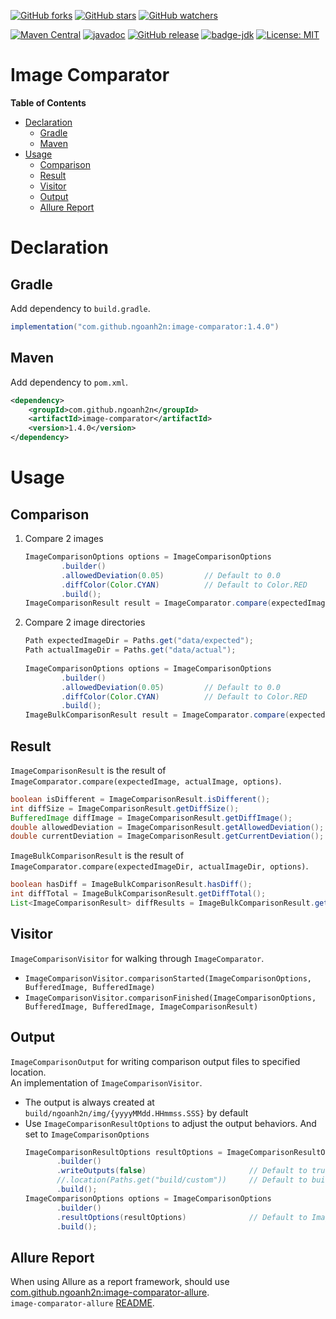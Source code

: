 [![GitHub forks](https://img.shields.io/github/forks/ngoanh2n/image-comparator.svg?style=social&label=Fork&maxAge=2592000)](https://github.com/ngoanh2n/image-comparator/network/members/)
[![GitHub stars](https://img.shields.io/github/stars/ngoanh2n/image-comparator.svg?style=social&label=Star&maxAge=2592000)](https://github.com/ngoanh2n/image-comparator/stargazers/)
[![GitHub watchers](https://img.shields.io/github/watchers/ngoanh2n/image-comparator.svg?style=social&label=Watch&maxAge=2592000)](https://github.com/ngoanh2n/image-comparator/watchers/)

[![Maven Central](https://maven-badges.herokuapp.com/maven-central/com.github.ngoanh2n/image-comparator/badge.svg)](https://maven-badges.herokuapp.com/maven-central/com.github.ngoanh2n/image-comparator)
[![javadoc](https://javadoc.io/badge2/com.github.ngoanh2n/image-comparator/javadoc.svg)](https://javadoc.io/doc/com.github.ngoanh2n/image-comparator)
[![GitHub release](https://img.shields.io/github/release/ngoanh2n/image-comparator.svg)](https://github.com/ngoanh2n/image-comparator/releases/)
[![badge-jdk](https://img.shields.io/badge/jdk-17-blue.svg)](http://www.oracle.com/technetwork/java/javase/downloads/index.html)
[![License: MIT](https://img.shields.io/badge/License-MIT-blueviolet.svg)](https://opensource.org/licenses/MIT)

# Image Comparator
**Table of Contents**
<!-- TOC -->
* [Declaration](#declaration)
  * [Gradle](#gradle)
  * [Maven](#maven)
* [Usage](#usage)
  * [Comparison](#comparison)
  * [Result](#result)
  * [Visitor](#visitor)
  * [Output](#output)
  * [Allure Report](#allure-report)
<!-- TOC -->

# Declaration
## Gradle
Add dependency to `build.gradle`.
```gradle
implementation("com.github.ngoanh2n:image-comparator:1.4.0")
```

## Maven
Add dependency to `pom.xml`.
```xml
<dependency>
    <groupId>com.github.ngoanh2n</groupId>
    <artifactId>image-comparator</artifactId>
    <version>1.4.0</version>
</dependency>
```

# Usage
## Comparison
1. Compare 2 images
    ```java
    ImageComparisonOptions options = ImageComparisonOptions
            .builder()
            .allowedDeviation(0.05)         // Default to 0.0
            .diffColor(Color.CYAN)          // Default to Color.RED
            .build();
    ImageComparisonResult result = ImageComparator.compare(expectedImage, actualImage, options);
    ```
2. Compare 2 image directories
    ```java
    Path expectedImageDir = Paths.get("data/expected");
    Path actualImageDir = Paths.get("data/actual");
            
    ImageComparisonOptions options = ImageComparisonOptions
            .builder()
            .allowedDeviation(0.05)         // Default to 0.0
            .diffColor(Color.CYAN)          // Default to Color.RED
            .build();
    ImageBulkComparisonResult result = ImageComparator.compare(expectedImageDir, actualImageDir, options);
    ```

## Result
`ImageComparisonResult` is the result of `ImageComparator.compare(expectedImage, actualImage, options)`.
```java
boolean isDifferent = ImageComparisonResult.isDifferent();
int diffSize = ImageComparisonResult.getDiffSize();
BufferedImage diffImage = ImageComparisonResult.getDiffImage();
double allowedDeviation = ImageComparisonResult.getAllowedDeviation();
double currentDeviation = ImageComparisonResult.getCurrentDeviation();
```

`ImageBulkComparisonResult` is the result of `ImageComparator.compare(expectedImageDir, actualImageDir, options)`.
```java
boolean hasDiff = ImageBulkComparisonResult.hasDiff();
int diffTotal = ImageBulkComparisonResult.getDiffTotal();
List<ImageComparisonResult> diffResults = ImageBulkComparisonResult.getDiffResults();
```

## Visitor
`ImageComparisonVisitor` for walking through `ImageComparator`.
- `ImageComparisonVisitor.comparisonStarted(ImageComparisonOptions, BufferedImage, BufferedImage)`
- `ImageComparisonVisitor.comparisonFinished(ImageComparisonOptions, BufferedImage, BufferedImage, ImageComparisonResult)`

## Output
`ImageComparisonOutput` for writing comparison output files to specified location.<br>
An implementation of `ImageComparisonVisitor`.
- The output is always created at `build/ngoanh2n/img/{yyyyMMdd.HHmmss.SSS}` by default
- Use `ImageComparisonResultOptions` to adjust the output behaviors. And set to `ImageComparisonOptions`
  ```java
  ImageComparisonResultOptions resultOptions = ImageComparisonResultOptions
         .builder()
         .writeOutputs(false)                       // Default to true
         //.location(Paths.get("build/custom"))     // Default to build/ngoanh2n/img
         .build();
  ImageComparisonOptions options = ImageComparisonOptions
         .builder()
         .resultOptions(resultOptions)              // Default to ImageComparisonResultOptions.defaults()
         .build();
  ```

## Allure Report
When using Allure as a report framework, should use
<a href="https://mvnrepository.com/artifact/com.github.ngoanh2n/image-comparator-allure">com.github.ngoanh2n:image-comparator-allure</a>.<br>
`image-comparator-allure` [README](image-comparator-allure#readme).
